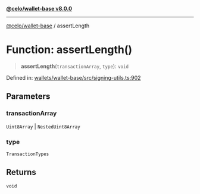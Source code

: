 [**@celo/wallet-base v8.0.0**](../README.md)

***

[@celo/wallet-base](../README.md) / assertLength

# Function: assertLength()

> **assertLength**(`transactionArray`, `type`): `void`

Defined in: [wallets/wallet-base/src/signing-utils.ts:902](https://github.com/celo-org/developer-tooling/blob/master/packages/sdk/wallets/wallet-base/src/signing-utils.ts#L902)

## Parameters

### transactionArray

`Uint8Array` | `NestedUint8Array`

### type

`TransactionTypes`

## Returns

`void`
